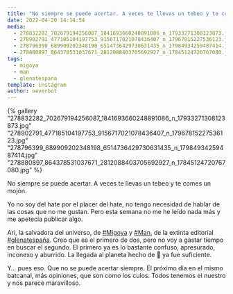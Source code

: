 ```yaml
---
title: "No siempre se puede acertar. A veces te llevas un tebeo y te comes un mojón"
date: 2022-04-20 14:14:54
media: 
  - 278832282_702679194256087_1841693660248891086_n_17933271308123873.jpg
  - 278902791_477185104197753_9156717021078436407_n_17967815227536123.jpg
  - 278796399_689909202348198_6514736429730631435_n_17984934259487414.jpg
  - 278880897_864378531037671_2812088403705692927_n_17845124720767080.jpg
tags: 
  - migoya
  - man
  - glenatespana
template: instagram
author: neverbot
---
```


{% gallery "278832282_702679194256087_1841693660248891086_n_17933271308123873.jpg" "278902791_477185104197753_9156717021078436407_n_17967815227536123.jpg" "278796399_689909202348198_6514736429730631435_n_17984934259487414.jpg" "278880897_864378531037671_2812088403705692927_n_17845124720767080.jpg" %}

No siempre se puede acertar. A veces te llevas un tebeo y te comes un mojón.

Yo no soy del hate por el placer del hate, no tengo necesidad de hablar de las cosas que no me gustan. Pero esta semana no me he leído nada más y me apetecía publicar algo.

Ari, la salvadora del universo, de [#Migoya](/etiquetas/migoya) y [#Man](/etiquetas/man), de la extinta editorial [#glenatespaña](/etiquetas/glenatespana). Creo que es el primero de dos, pero no voy a gastar tiempo en buscar el segundo. El primero ya es lo bastante confuso, apresurado, inconexo y aburrido. La llegada al planeta hecho de 💩 ya fue suficiente.

Y… pues eso. Que no se puede acertar siempre. El próximo día en el mismo batcanal, más opiniones, que son como los culos. Todos tenemos el nuestro y nos parece maravilloso.
